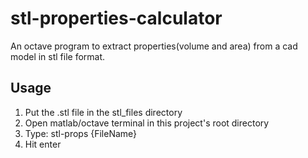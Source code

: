 # stl-properties-calculator
An octave program to extract properties(volume and area) from a cad model in stl file format.

## Usage
1. Put the .stl file in the stl_files directory
2. Open matlab/octave terminal in this project's root directory
3. Type: stl-props {FileName}
4. Hit enter
